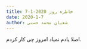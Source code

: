 ```yaml
---
title: خاطره روز 2020-1-7
date: 2020-1-7
author: شعبان محمد حسنی
---
```


اصلا یادم نمیاد امروز چی کار کردم.